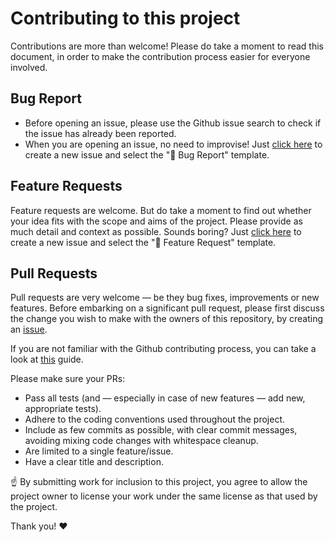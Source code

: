 # Contributing to this project
Contributions are more than welcome! Please do take a moment to read this document, in order to make the contribution process easier for everyone involved.

## Bug Report
- Before opening an issue, please use the Github issue search to check if the issue has already been reported. 
- When you are opening an issue, no need to improvise! Just [click here](https://github.com/ilias-ant/pydatagovgr/issues/new/choose) to create a new issue and select the "🐛 Bug Report" template.

## Feature Requests
Feature requests are welcome. But do take a moment to find out whether your idea fits with the scope and aims of the project. 
Please provide as much detail and context as possible. Sounds boring? Just [click here](https://github.com/ilias-ant/pydatagovgr/issues/new/choose) to create a new issue and select the "🚀 Feature Request" template.

## Pull Requests
Pull requests are very welcome — be they bug fixes, improvements or new features. Before embarking on a significant pull request,
please first discuss the change you wish to make with the owners of this repository, by creating an [issue](https://github.com/ilias-ant/pydatagovgr/issues/new/choose).

If you are not familiar with the Github contributing process, you can take a look at [this](https://www.gun.io/blog/how-to-github-fork-branch-and-pull-request) guide.

Please make sure your PRs:
- Pass all tests (and — especially in case of new features — add new, appropriate tests).
- Adhere to the coding conventions used throughout the project.
- Include as few commits as possible, with clear commit messages, avoiding mixing code changes with whitespace cleanup.
- Are limited to a single feature/issue.
- Have a clear title and description.

:point_up: By submitting work for inclusion to this project, you agree to allow the project owner to license your work 
under the same license as that used by the project.

Thank you! :heart:
